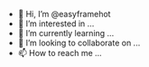 - 👋 Hi, I’m @easyframehot
- 👀 I’m interested in ...
- 🌱 I’m currently learning ...
- 💞️ I’m looking to collaborate on ...
- 📫 How to reach me ...

<!---
easyframehot/easyframehot is a ✨ special ✨ repository because its `README.md` (this file) appears on your GitHub profile.
You can click the Preview link to take a look at your changes.
--->
